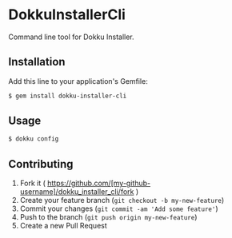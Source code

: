 # DokkuInstallerCli

Command line tool for Dokku Installer.

## Installation

Add this line to your application's Gemfile:

```bash
$ gem install dokku-installer-cli
```

## Usage

```bash
$ dokku config
```

## Contributing

1. Fork it ( https://github.com/[my-github-username]/dokku_installer_cli/fork )
2. Create your feature branch (`git checkout -b my-new-feature`)
3. Commit your changes (`git commit -am 'Add some feature'`)
4. Push to the branch (`git push origin my-new-feature`)
5. Create a new Pull Request
